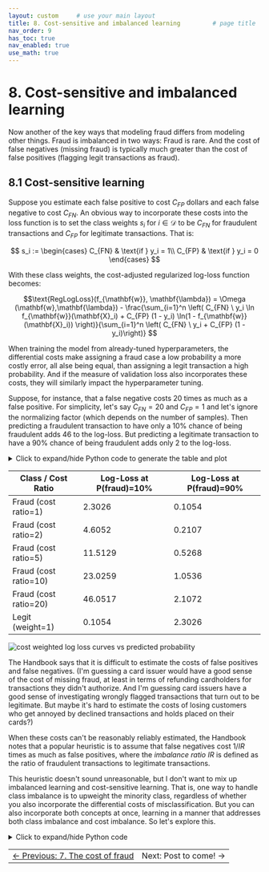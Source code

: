 ```yaml
---
layout: custom     # use your main layout
title: 8. Cost-sensitive and imbalanced learning         # page title
nav_order: 9
has_toc: true
nav_enabled: true
use_math: true
---
```


# 8. Cost-sensitive and imbalanced learning

Now another of the key ways that modeling fraud differs from modeling other things. Fraud is imbalanced in two ways: Fraud is rare. And the cost of false negatives (missing fraud) is typically much greater than the cost of false positives (flagging legit transactions as fraud).

## 8.1 Cost-sensitive learning

Suppose you estimate each false positive to cost $C_{FP}$ dollars and each false negative to cost 
$C_{FN}$.  An obvious way to incorporate these costs into the loss function is to set the class weights $s_i$ for $i\in\mathcal{D}$ to be  $C_{FN}$ for fraudulent transactions and 
$C_{FP}$ for legitimate transactions. That is:


$$
s_i := \begin{cases}
C_{FN} & \text{if } y_i = 1\\
C_{FP} & \text{if } y_i = 0
\end{cases}
$$

With these class weights, the cost-adjusted regularized log-loss function becomes:

$$\text{RegLogLoss}(f_{\mathbf{w}}, \mathbf{\lambda}) = \Omega (\mathbf{w},\mathbf{\lambda}) - \frac{\sum_{i=1}^n  
\left( C_{FN} \ y_i \ln f_{\mathbf{w}}(\mathbf{X}_i) + C_{FP} (1 - y_i) \ln(1 - f_{\mathbf{w}}(\mathbf{X}_i)) \right)}{\sum_{i=1}^n \left( C_{FN} \ y_i + C_{FP} (1 - y_i)\right)} $$


When training the model from already-tuned hyperparameters, the differential costs make assigning a fraud case a low probability a more costly error, all alse being equal, than assigning a legit transaction a high probability.  And if the measure of validation loss also incorporates these costs, they will similarly impact the hyperparameter tuning.

Suppose, for instance, that a false negative costs 20 times as much as a false positive.  For simplicity, let's say $C_{FN}=20$ and $C_{FP}=1$ and let's ignore the normalizing factor (which depends on the number of samples). Then predicting a fraudulent transaction to have only a 10% chance of being fraudulent adds 46 to the log-loss. But predicting a legitimate transaction to have a 90% chance of being fraudulent adds only 2 to the log-loss.  


<details>
<summary>Click to expand/hide Python code to generate the table and plot</summary>

<pre> ```python
import numpy as np
import matplotlib.pyplot as plt
import matplotlib as mpl
from matplotlib.colors import ListedColormap
import matplotlib.ticker as ticker

p = np.linspace(0.001, 0.999, 500)
cost_ratios = [1, 2, 5, 10, 20]

viridis_full = mpl.colormaps['viridis'](np.linspace(0, 1, 256))
start = int(0.1 * 256)
end = int(0.85 * 256)
viridis_trimmed = viridis_full[start:end]
custom_cmap = ListedColormap(viridis_trimmed)
colors = custom_cmap(np.linspace(0, 1, len(cost_ratios)))

plt.figure(figsize=(8, 5))
handles = []
labels = []

# Plot fraud curves and collect handles and labels
for cost_ratio, color in zip(cost_ratios, colors):
    log_loss_fraud = -np.log(p) * cost_ratio
    h, = plt.plot(p * 100, log_loss_fraud, label=f'Fraud (cost ratio={cost_ratio})', linestyle='--', color=color)
    handles.append(h)
    labels.append(f'Fraud (cost ratio={cost_ratio})')

# Plot legit curve
log_loss_legit = -np.log(1 - p)
h_legit, = plt.plot(p * 100, log_loss_legit, label='Legit (weight=1)', color='brown')

# Append the legit curve handle and label at the end
handles.append(h_legit)
labels.append('Legit (weight=1)')

# Create an ordering list:
# Indices of fraud curves sorted by decreasing cost ratio (since cost_ratios is increasing, reverse the order)
fraud_indices_desc = list(range(len(cost_ratios)-1, -1, -1))

# Append the legit curve index last
legend_order = fraud_indices_desc + [len(cost_ratios)]  # legit is last

# Reorder handles and labels according to desired legend order
handles_ordered = [handles[i] for i in legend_order]
labels_ordered = [labels[i] for i in legend_order]

plt.legend(handles_ordered, labels_ordered)
plt.title('Cost-Weighted Log-Loss Curves vs Predicted Probability')
plt.xlabel('Predicted Probability of Fraud (%)')
plt.ylabel('Log-Loss')
plt.grid(True)

# Add percent signs on the x-axis tick labels
plt.gca().xaxis.set_major_formatter(ticker.PercentFormatter(xmax=100))

plt.savefig("cost-wgted-log-loss-curves-vs-pred-prob.png", bbox_inches='tight')
plt.show()

p_values = [0.1, 0.9]
cost_ratios = [1, 2, 5, 10, 20]

def log_loss_fraud(p, cost_ratio):
    return -np.log(p) * cost_ratio

def log_loss_legit(p):
    return -np.log(1 - p)

rows = []
headers = ["Class / Cost Ratio", "Log-Loss at p=10%", "Log-Loss at p=90%"]

for cost_ratio in cost_ratios:
    row = [
        f"Fraud (cost ratio={cost_ratio})",
        f"{log_loss_fraud(0.1, cost_ratio):.4f}",
        f"{log_loss_fraud(0.9, cost_ratio):.4f}"
    ]
    rows.append(row)

# Add legit row
rows.append([
    "Legit (weight=1)",
    f"{log_loss_legit(0.1):.4f}",
    f"{log_loss_legit(0.9):.4f}"
])

# Print markdown table
print("| " + " | ".join(headers) + " |")
print("|" + "|".join(["---"] * len(headers)) + "|")
for row in rows:
    print("| " + " | ".join(row) + " |")

``` </pre>
</details>


| Class / Cost Ratio | Log-Loss at P(fraud)=10% | Log-Loss at P(fraud)=90% |
|---|---|---|
| Fraud (cost ratio=1) | 2.3026 | 0.1054 |
| Fraud (cost ratio=2) | 4.6052 | 0.2107 |
| Fraud (cost ratio=5) | 11.5129 | 0.5268 |
| Fraud (cost ratio=10) | 23.0259 | 1.0536 |
| Fraud (cost ratio=20) | 46.0517 | 2.1072 |
| Legit (weight=1) | 0.1054 | 2.3026 |



<img src="./images/cost-wgted-log-loss-curves-vs-pred-prob.png" alt="cost weighted log loss curves vs predicted probability" />


The Handbook says that it is difficult to estimate the costs of false positives and false negatives. (I'm guessing a card issuer would have a good sense of the cost of missing fraud, at least in terms of refunding cardholders for transactions they didn't authorize. And I'm guessing card issuers have a good sense of investigating wrongly flagged transactions that turn out to be legitimate. But maybe it's hard to estimate the costs of losing customers who get annoyed by declined transactions and holds placed on their cards?) 

When these costs can't be reasonably reliably estimated, the Handbook notes that a popular heuristic is to assume that false negatives cost $1/IR$ times as much as false positives, where the *imbalance ratio* $IR$ is defined as the ratio of fraudulent transactions to legitimate transactions. 

This heuristic doesn't sound unreasonable, but I don't want to mix up imbalanced learning and cost-sensitive learning. That is, one way to handle class imbalance is to upweight the minority class, regardless of whether you also incorporate the differential costs of misclassification. But you can also incorporate both concepts at once, learning in a manner that addresses both class imbalance and cost imbalance.  So let's explore this. 




<details>
<summary>Click to expand/hide Python code</summary>

<pre> ```python

``` </pre>
</details>

<table width="100%">
  <tr>
    <td align="left">
      <a href="/7-the-cost-of-fraud-to-the-card-issuer.html">← Previous: 7. The cost of fraud</a>
    </td>
    <td align="right">
      Next: Post to come! →</a>
    </td>
  </tr>
</table>

